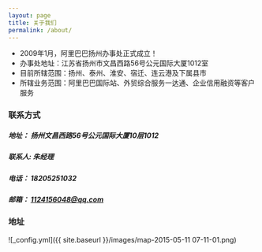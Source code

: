 ```yaml
---
layout: page
title: 关于我们
permalink: /about/
---
```


* 2009年1月，阿里巴巴扬州办事处正式成立！
* 办事处地址：江苏省扬州市文昌西路56号公元国际大厦1012室
* 目前所辖范围：扬州、泰州、淮安、宿迁、连云港及下属县市
* 所辖业务范围：阿里巴巴国际站、外贸综合服务一达通、企业信用融资等客户服务

### 联系方式

##### 地址： 扬州文昌西路56号公元国际大厦10层1012 
##### 联系人: 朱经理
##### 电话： 18205251032
##### 邮箱： [1124156048@qq.com](mailto:1124156048@qq.com)
### 地址
![_config.yml]({{ site.baseurl }}/images/map-2015-05-11 07-11-01.png)

